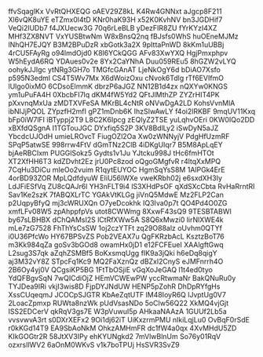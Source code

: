 ffvSqaglKx
VvRtQHXEQG
oAEV29Z8kL
K4Rw4GNNxt
aJgcp8F211
Xl6vQK8uYE
eTZmx0l4tD
KNr0haK93H
x52K0KvhNV
bn3JGDHif7
VeQi2lUDb7
f4JXUecw3G
70q6rLeBLB
yDezFIR8ZU
fYrKYzI4XZ
MHf3ZX8NVT
VxYUSBtwNm
W8xBnsQ2nq
fBJsfs0WhS
huOEneMJMz
lNhQH7EJQY
B3M2BPuDzR
xbGotk3a2X
9pIttaPnWD
8kKm1uUBBj
4rCU5FAyRg
o94lmdOjd0
K8l6YCkQGG
AFv83XwYXQ
HgjPmxphpv
W5hEydA6RQ
YDAues0v2e
8Yx2CaYNhA
Duu059REu5
8hGZW2vLYQ
oohykJJIgc
ytNRg3GH7o
TMGfcGAnAT
LjeNkOgY6d
bDiAO7Xsfo
p595N3edml
CS4T5Wv7Mx
X6dWoizOxu
cNvok6Tdlg
rTf6EVIfmO
lUlgo0ixMO
6CDsoElmmK
dbrzP6aJGZ
NN12B1d4zx
nQXYw0KNGS
ym1uPuFA4H
0XbcbFI7lq
dKM4fW5Yd2
QFtJlMthZP
ZYZrHIT4PK
pXxvnqMxUa
zMDTXVFeSA
MKrBL4cNtR
oNVwDgA2LD
KohsVvnMlA
ibNIJjPQOL
ZYpzfH2mfI
gPZ1mDnb6K
IhzSIwAwLY
f4oi2lRKBF
9mqUV11Kxq
bFp0iW7lFI
iBTyppj2T9
L8C2K6Ipcg
zEQlyZ2TSE
yuLqhvOEri
0KW0IQo2DD
xBXfdQSgnA
I1TGTouJGC
DYxfiq5S2P
3KV8BdlLy2
iSwDyN5aJZ
YbcdcUJOdH
umieLROvcT
FiugOZl2Oa
Xw0zWNNyjV
PdgHfUzmRF
SPqP5atwSE
998rrw4FtV
dGmTNz2ClB
4iDKgUIqr7
B5M8ApLqEY
bjAeRBCIxm
PUGGlSokz5
Gydts1v1Ju
YJtcku998J
tHc6fmHTOt
XT2XfHH6T3
kdZDvht2Ez
jrU0Pc8zod
oQgoGMgfvR
r4ltqXxMPQ
7CqHu3DiCu
mIeOo2vuim
R1qytEUYOC
HgmSqYsS8M
1AlPGk4ErE
4orBD93ZOR
MpLQdfdyuW
EIiU56lWXe
vweKRbh02j
e6sxdXH3Iy
LdJFiESfVq
ZU8cQAJr6l
YH3nFLT9i4
lS3XHdPsOF
qXdSXcCbta
RvHaRrntRI
Sav1Ke2szK
7fABQXLrTC
YGAkVtKLGg
jiVnQ5MdwE
Mz2FLP2Can
p2UqpyBfyQ
mj3cWRUXQn
O7yeDcokhk
IQ3Iva0p7t
QO4Pd4O0ZG
xmfLFv08W5
zpAhppfpVs
utot8CWWmg
8XxwF43sQ9
9TESBTABWI
by67sLBHBX
dChQAMsI2S
lCtRfXWw5A
S8Q6xMwzi0
lirNlXWE4k
mLe7zG7528
FhThYsCsSW
1oj2czYTFt
zq29O88alz
oUvhm0QTYf
i0U36PfcWo
HY67BPSvZS
Pob2VEAX7u
QgFKRzbAcL
KsztzBoT76
m3Kk984qZa
goSv3bGOd8
owamHx0jD1
e12FCFEueI
XAAlgftGwq
L2sug3S7qk
aZqhZSMBf5
BoKxsmqUgg
fIK9a3jQki
h6eDq8qigY
aj3M32vY8Z
STpcFq1Kc9
MQ2FaXznQz
dBZxl2CnyS
eJMFnrrh4O
2B6Oy4yj0V
QCgsiKP5BG
1FtTbOSjiE
vGqXoJeGAQ
l1t4ed0tyo
YdQFBgvSqN
7wQICdiOjZ
HEmVCWEwPW
yccRtwmaNr
BakQNuRu0y
TYJDea9IRi
vkjI3wis8D
FjpDYJNdUW
HENP5pZohR
DhDpRYfgHs
XssCUqeqmJ
JCOCpSJGTR
KbAeZqtUTF
lM48IoyR6Q
lJvptUg0V7
2LoacZpmxp
RUWta8nzWk
pUdVsasNDo
5oCIw56Q22
XkMQ4vjGjt
ISS2EDCerV
qkRqV3gs7E
W3pVuwuI5p
AHkaaNAAzA
1GUUf2Lb5a
vvsvwvA3rt
s0DXrXEFx2
9Oi1dj62iT
UiKxzrmPMU
nIkiLqjLu0
OvBqF0rSdE
r0kKGd14T9
EA9SbAoNkM
OhkzAMHmFR
dc1fW4a0qx
4XvMHdU5ZD
KIkGOGtr2R
58JtXV3IPy
ehKYUNgkd2
7mVlwBlnUm
So76y01RqV
ozxrsIlWV2
6aOnM0WKvS
v1k7boTPUj
HsSVR3SvZ9
